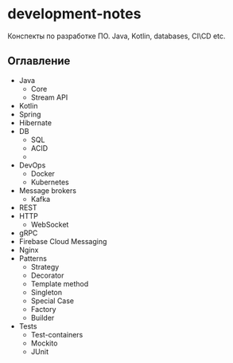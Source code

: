 # development-notes
Конспекты по разработке ПО. Java, Kotlin, databases, CI\CD etc.

## Оглавление
* Java
  * Core
  * Stream API
* Kotlin
* Spring
* Hibernate
* DB
  * SQL
  * ACID
  * 
* DevOps
  * Docker
  * Kubernetes
* Message brokers
  * Kafka
* REST
* HTTP
  * WebSocket
* gRPC
* Firebase Cloud Messaging
* Nginx
* Patterns
  * Strategy
  * Decorator
  * Template method
  * Singleton
  * Special Case
  * Factory
  * Builder
* Tests
  * Test-containers
  * Mockito
  * JUnit
